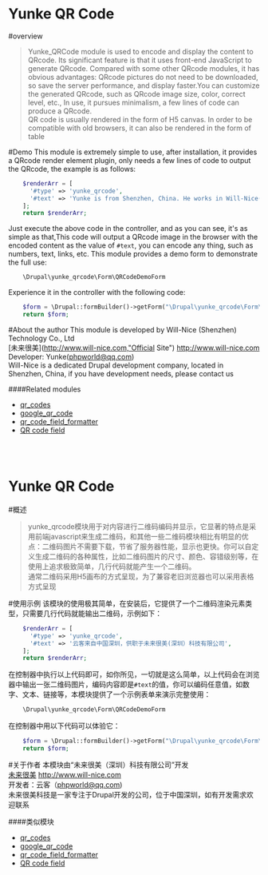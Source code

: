 Yunke QR Code
===

#overview
> Yunke_QRCode module is used to encode and display the content to QRcode. Its significant feature is that it uses front-end JavaScript to generate QRcode. Compared with some other QRcode modules, it has obvious advantages: QRcode pictures do not need to be downloaded, so save the server performance, and display faster.You can customize the generated QRcode, such as QRcode image size, color, correct level, etc., In use, it pursues minimalism, a few lines of code can produce a QRcode.<br>
>QR code is usually rendered in the form of H5 canvas. In order to be compatible with old browsers, it can also be rendered in the form of table


#Demo
This module is extremely simple to use, after installation, it provides a QRcode render element plugin, only needs a few lines of code to output the QRcode, the example is as follows:

```php
    $renderArr = [
      '#type' => 'yunke_qrcode',
      '#text' => 'Yunke is from Shenzhen, China. He works in Will-Nice(Shenzhen) Technology Co., Ltd',
    ];
    return $renderArr;
```

Just execute the above code in the controller, and as you can see, it's as simple as that,This code will output a QRcode image in the browser with the encoded content as the value of `#text`, you can encode any thing, such as numbers, text, links, etc. This module provides a demo form to demonstrate the full use:

```php
    \Drupal\yunke_qrcode\Form\QRCodeDemoForm
```

Experience it in the controller with the following code:
```php
    $form = \Drupal::formBuilder()->getForm("\Drupal\yunke_qrcode\Form\QRCodeDemoForm");
    return $form;
```

#About the author
This module is developed by Will-Nice (Shenzhen) Technology Co., Ltd<br>
[未来很美](http://www.will-nice.com,"Official Site") http://www.will-nice.com<br>
Developer: Yunke(phpworld@qq.com)<br>
Will-Nice is a dedicated Drupal development company, located in Shenzhen, China, if you have development needs, please contact us

####Related modules
* [qr_codes](https://www.drupal.org/project/qr_codes)
* [google_qr_code](https://www.drupal.org/project/google_qr_code)
* [qr_code_field_formatter](https://www.drupal.org/project/qr_code_field_formatter)
* [QR code field](https://www.drupal.org/project/qrfield)


<br>
<br>

Yunke QR Code
===

#概述
> yunke_qrcode模块用于对内容进行二维码编码并显示，它显著的特点是采用前端javascript来生成二维码，和其他一些二维码模块相比有明显的优点：二维码图片不需要下载，节省了服务器性能，显示也更快。你可以自定义生成二维码的各种属性，比如二维码图片的尺寸、颜色、容错级别等，在使用上追求极致简单，几行代码就能产生一个二维码。<br>
>通常二维码采用H5画布的方式呈现，为了兼容老旧浏览器也可以采用表格方式呈现


#使用示例
该模块的使用极其简单，在安装后，它提供了一个二维码渲染元素类型，只需要几行代码就能输出二维码，示例如下：

```php
    $renderArr = [
      '#type' => 'yunke_qrcode',
      '#text' => '云客来自中国深圳，供职于未来很美(深圳）科技有限公司',
    ];
    return $renderArr;
```

在控制器中执行以上代码即可，如你所见，一切就是这么简单，以上代码会在浏览器中输出一张二维码图片，编码内容即是`#text`的值，你可以编码任意值，如数字、文本、链接等，本模块提供了一个示例表单来演示完整使用：

```php
    \Drupal\yunke_qrcode\Form\QRCodeDemoForm
```

在控制器中用以下代码可以体验它：
```php
    $form = \Drupal::formBuilder()->getForm("\Drupal\yunke_qrcode\Form\QRCodeDemoForm");
    return $form;
```

#关于作者
本模块由“未来很美（深圳）科技有限公司”开发<br>
[未来很美](http://www.will-nice.com,"官方网站") http://www.will-nice.com<br>
开发者：云客（phpworld@qq.com)<br>
未来很美科技是一家专注于Drupal开发的公司，位于中国深圳，如有开发需求欢迎联系

####类似模块
* [qr_codes](https://www.drupal.org/project/qr_codes)
* [google_qr_code](https://www.drupal.org/project/google_qr_code)
* [qr_code_field_formatter](https://www.drupal.org/project/qr_code_field_formatter)
* [QR code field](https://www.drupal.org/project/qrfield)


